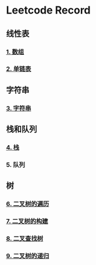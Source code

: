 # Leetcode Record

## 线性表
### [1. 数组](https://github.com/JasmineCAicai/leetcode-_/blob/0d775d9c7731f9e013ac3e312d341111fd360142/Array.md)
### [2. 单链表](https://github.com/JasmineCAicai/leetcode-_/blob/c1920f0187418e80597e54b8056cb6c559b96f67/LinkedList.md)
## 字符串
### [3. 字符串](https://github.com/JasmineCAicai/leetcode-_/blob/2810fc4e57b20f205395c231e2263ce7d2e33c57/String.md)
## 栈和队列
### [4. 栈](https://github.com/JasmineCAicai/leetcode-_/blob/c48c9082d7d79220b62e59887f0ab0432ee8c09e/Stack.md)
### 5. 队列
## 树
### [6. 二叉树的遍历](https://github.com/JasmineCAicai/leetcode-_/blob/acae7d7f16755eca3729b2a69c8aa1c8e58c4087/Tree_Traversal.md)
### [7. 二叉树的构建](https://github.com/JasmineCAicai/leetcode-_/blob/777b75c1053473584e66995b8ecdb48f6acd571c/Tree_Build.md)
### [8. 二叉查找树](https://github.com/JasmineCAicai/leetcode-_/blob/ed14b25bfab07ac5897a99d2154a77d17204f94d/Tree_Search.md)
### [9. 二叉树的递归](https://github.com/JasmineCAicai/leetcode-_/blob/256eae90c464abccf6faa3220ffdeda759848dd6/Tree_Recursive.md)
